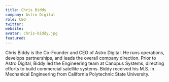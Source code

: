 ```yaml
---
title: Chris Biddy
company: Astro Digital
role: CEO
twitter: 
website: 
avatar: chris-biddy.jpg
featured: 
---
```

Chris Biddy is the Co-Founder and CEO of Astro Digital. He runs operations, develops partnerships, and leads the overall company direction. Prior to Astro Digital, Biddy led the Engineering team at Canopus Systems, directing efforts to build commercial satellite systems. Biddy received his M.S. in Mechanical Engineering from California Polytechnic State University.
